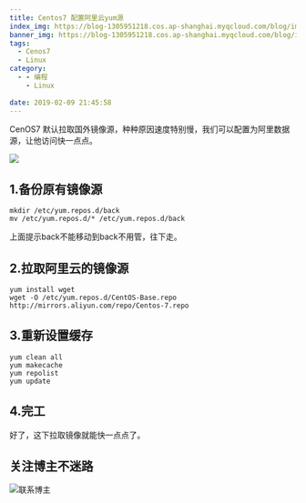 ```yaml
---
title: Centos7 配置阿里云yum源
index_img: https://blog-1305951218.cos.ap-shanghai.myqcloud.com/blog/image/articleBg/1(26).jpg
banner_img: https://blog-1305951218.cos.ap-shanghai.myqcloud.com/blog/image/articleBg/1(26).jpg
tags:
  - Cenos7
  - Linux
category:
  - - 编程
    - Linux
 
date: 2019-02-09 21:45:58
---
```


CenOS7 默认拉取国外镜像源，种种原因速度特别慢，我们可以配置为阿里数据源，让他访问快一点点。

<!-- more -->

![](https://blog-1305951218.cos.ap-shanghai.myqcloud.com/blog/image/icon/touBuYinDaoGuanZhu.gif)
## 1.备份原有镜像源

```
mkdir /etc/yum.repos.d/back
mv /etc/yum.repos.d/* /etc/yum.repos.d/back
```

上面提示back不能移动到back不用管，往下走。

## 2.拉取阿里云的镜像源

```
yum install wget
wget -O /etc/yum.repos.d/CentOS-Base.repo http://mirrors.aliyun.com/repo/Centos-7.repo
```

## 3.重新设置缓存

```
yum clean all 
yum makecache 
yum repolist
yum update
```

## 4.完工

好了，这下拉取镜像就能快一点点了。

## 关注博主不迷路
![联系博主](https://blog-1305951218.cos.ap-shanghai.myqcloud.com/blog/image/icon/wechatFindMeNew.png)